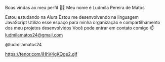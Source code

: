 Boas vindas ao meu perfil 💙💙
Meu nome é Ludmila Pereira de Matos

Estou estudando na Alura
Estou me desenvolvendo na linguagem JavaScript
Utilizo esse espaço para minha organização e compartilhamento dos meu projetos desenvolvidos
Você pode entrar em contato comigo 📫
ludmilamatos24@gmail.com

@ludmilamatos24

https://tenor.com/iHhV4gKQge2.gif


